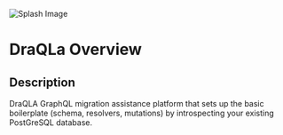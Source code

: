 ![Splash Image](https://res.cloudinary.com/mrtommyliang/image/upload/v1612532016/bg_i8kjuw.png)
# DraQLa Overview
## Description
DraQLA  GraphQL migration assistance platform that sets up the basic boilerplate (schema, resolvers, mutations) by introspecting your existing PostGreSQL database. 